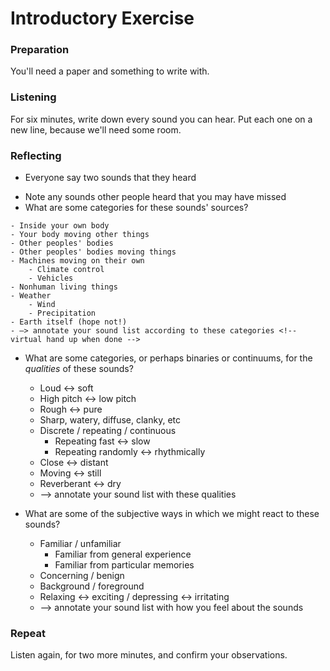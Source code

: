 # Introductory Exercise

### Preparation
You'll need a paper and something to write with.

### Listening
For six minutes, write down every sound you can hear. Put each one on a new line, because we'll need some room.

### Reflecting


<!-- On Zoom, lock video order, then left-to-right, top-to-bottom  -->
- Everyone say two sounds that they heard
<!-- normally, everyone go around in a circle saying sounds until there are no more sounds -->
- Note any sounds other people heard that you may have missed
- What are some categories for these sounds' sources?
<!-- do this on a whiteboard -->
    - Inside your own body
    - Your body moving other things
    - Other peoples' bodies
    - Other peoples' bodies moving things
    - Machines moving on their own
        - Climate control
        - Vehicles
    - Nonhuman living things
    - Weather
        - Wind
        - Precipitation
    - Earth itself (hope not!)
    - —> annotate your sound list according to these categories <!-- virtual hand up when done -->

- What are some categories, or perhaps binaries or continuums, for the _qualities_ of these sounds?
    - Loud <-> soft
    - High pitch <-> low pitch
    - Rough <-> pure
    - Sharp, watery, diffuse, clanky, etc
    - Discrete / repeating / continuous
        - Repeating fast <-> slow
        - Repeating randomly <-> rhythmically
    - Close <-> distant
    - Moving <-> still
    - Reverberant <-> dry <!-- depends on your space -->
    - –> annotate your sound list with these qualities

- What are some of the subjective ways in which we might react to these sounds?
    - Familiar / unfamiliar
        - Familiar from general experience
        - Familiar from particular memories
    - Concerning / benign
    - Background / foreground
    - Relaxing <-> exciting / depressing <-> irritating
    - –> annotate your sound list with how you feel about the sounds

### Repeat

Listen again, for two more minutes, and confirm your observations.
